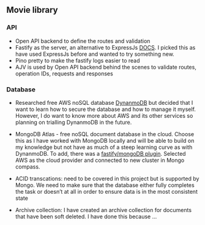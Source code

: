 ## Movie library

### API
- Open API backend to define the routes and validation
- Fastify as the server, an alternative to ExpressJs [DOCS](https://github.com/fastify/fastify/blob/main/docs/Guides/Getting-Started.md). I picked this as have used ExpressJs before and wanted to try something new.
- Pino pretty to make the fastify logs easier to read
- AJV is used by Open API backend behind the scenes to validate routes, operation IDs, requests and responses

### Database
- Researched free AWS noSQL database [DynanmoDB](https://www.integrate.io/blog/dynamodb-vs-mongodb-differences/#four)
but decided that I want to learn how to secure the database and how to manage it myself. However, I do want to know more about AWS and its other services so planning on trialling DynanmoDB in the future.

- MongoDB Atlas - free noSQL document database in the cloud. Choose this as I have worked with MongoDB locally and will be able to build on my knowledge but not have as much of a steep learning curve as with DynanmoDB. To add, there was a [fastify/mongoDB plugin](https://github.com/fastify/fastify-mongodb). Selected AWS as the cloud provider and connected to new cluster in Mongo compass. 

- ACID transcations: need to be covered in this project but is supported by Mongo. We need to make sure that the database either fully completes the task or doesn’t at all in order to ensure data is in the most consistent state

- Archive collection: I have created an archive collection for documents that have been soft deleted. I have done this because ...
